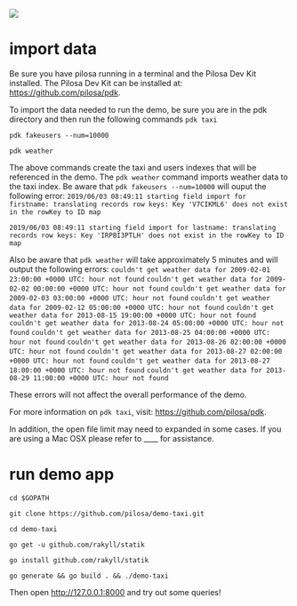 <a href="https://github.com/pilosa"><img src="https://img.shields.io/badge/pilosa-v0.3.1-blue.svg"></a>

# import data
Be sure you have pilosa running in a terminal and the Pilosa Dev Kit installed.
The Pilosa Dev Kit can be installed at: https://github.com/pilosa/pdk.

To import the data needed to run the demo, be sure you are in the pdk directory and then run the following commands
`pdk taxi`

`pdk fakeusers --num=10000`

`pdk weather`

The above commands create the taxi and users indexes that will be referenced in the demo. The `pdk weather` command imports weather data to the taxi index.
Be aware that `pdk fakeusers --num=10000` will ouput the following error:
`2019/06/03 08:49:11 starting field import for firstname: translating records row keys: Key 'V7CIKML6' does not exist in the rowKey to ID map`

`2019/06/03 08:49:11 starting field import for lastname: translating records row keys: Key 'IRPBI3PTLH' does not exist in the rowKey to ID map`

Also be aware that `pdk weather` will take approximately 5 minutes and will output the following errors:
`couldn't get weather data for 2009-02-01 23:00:00 +0000 UTC: hour not found`
`couldn't get weather data for 2009-02-02 00:00:00 +0000 UTC: hour not found`
`couldn't get weather data for 2009-02-03 03:00:00 +0000 UTC: hour not found`
`couldn't get weather data for 2009-02-12 05:00:00 +0000 UTC: hour not found`
`couldn't get weather data for 2013-08-15 19:00:00 +0000 UTC: hour not found`
`couldn't get weather data for 2013-08-24 05:00:00 +0000 UTC: hour not found`
`couldn't get weather data for 2013-08-25 04:00:00 +0000 UTC: hour not found`
`couldn't get weather data for 2013-08-26 02:00:00 +0000 UTC: hour not found`
`couldn't get weather data for 2013-08-27 02:00:00 +0000 UTC: hour not found`
`couldn't get weather data for 2013-08-27 18:00:00 +0000 UTC: hour not found`
`couldn't get weather data for 2013-08-29 11:00:00 +0000 UTC: hour not found`

These errors will not affect the overall performance of the demo.

For more information on `pdk taxi`, visit: https://github.com/pilosa/pdk.

In addition, the open file limit may need to expanded in some cases. If you are using a Mac OSX please refer to ____ for assistance.


# run demo app
`cd $GOPATH`

`git clone https://github.com/pilosa/demo-taxi.git`

`cd demo-taxi`

`go get -u github.com/rakyll/statik`

`go install github.com/rakyll/statik`

`go generate && go build . && ./demo-taxi`

Then open http://127.0.0.1:8000 and try out some queries!


